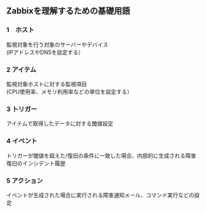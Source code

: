 ## Zabbixを理解するための基礎用語<br>

### 1　ホスト<br>
 監視対象を行う対象のサーバーやデバイス<br>
 (IPアドレスやDNSを設定する）<br>

### 2 アイテム<br>
 監視対象ホストに対する監視項目<br>
 (CPU使用率、メモリ利用率などの単位を設定する）

### 3 トリガー<br>
アイテムで取得したデータに対する閾値設定<br>

### 4 イベント<br>
トリガーが閾値を超えた/復旧の条件に一致した場合、内部的に生成される障害復旧のインシデント履歴<br>

### 5 アクション<br>
イベントが生成された場合に実行される障害通知メール、コマンド実行などの設定<br>

